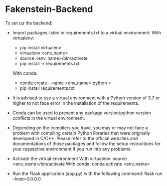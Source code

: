 # Fakenstein-Backend

To set up the backend:

- Import packages listed in requirements.txt to a virtual environment:
  With virtualenv:
  - pip install virtualenv
  - virtualenv <env_name> 
  - source <env_name>/bin/activate
  - pip install -r requirements.txt

  With conda:
  - conda create --name <env_name> python = <version>
  - pip install requirements.txt

- It is advised to use a virtual environment with a Python version of 3.7 or
higher to not face error in the installation of the requirements.
  
- Conda can be used to prevent any package version/python version conflicts
in the virtual environment.
  
- Depending on the compilers you have, you may or may not face a problem
with compiling certain Python libraries that were originally developed in C/C++. Please refer to the official websites and documentations of those packages and follow the setup instructions for your respective environment if you run into any problems.
  
- Activate the virtual environment
   With virtualenv:
      source <env_name>/bin/activate
  With conda:
      conda activate <env_name>
  
-  Run the Flask application (app.py) with the following command:
  flask run –host=0.0.0.0


